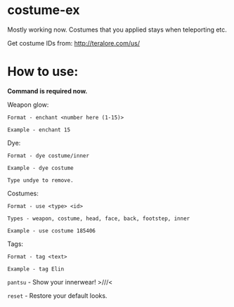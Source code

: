 # costume-ex
Mostly working now. Costumes that you applied stays when teleporting etc.

Get costume IDs from: http://teralore.com/us/

# How to use:
**Command is required now.**

Weapon glow: 
```
Format - enchant <number here (1-15)>

Example - enchant 15
```
Dye: 
```
Format - dye costume/inner

Example - dye costume

Type undye to remove.
```
Costumes: 
```
Format - use <type> <id>

Types - weapon, costume, head, face, back, footstep, inner

Example - use costume 185406
```
Tags:
```
Format - tag <text>

Example - tag Elin
```

``pantsu`` - Show your innerwear! >///<

``reset`` - Restore your default looks.
